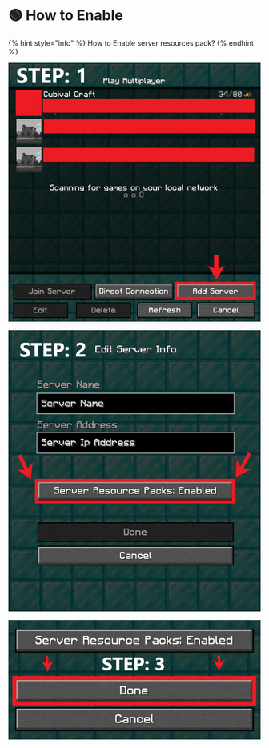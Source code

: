 # 🟢 How to Enable

{% hint style="info" %}
How to Enable server resources pack?
{% endhint %}

![](<../../.gitbook/assets/image (46).png>)

![](<../../.gitbook/assets/image (135).png>)

![](<../../.gitbook/assets/image (138).png>)


